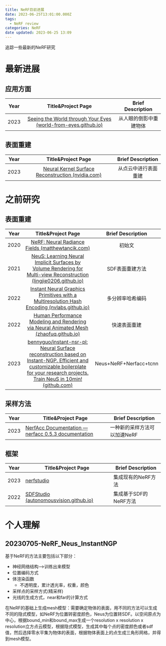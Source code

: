 ```yaml
---
title: NeRF目前进展
date: 2023-06-25T13:01:00.000Z
tags:
  - NeRF review
categories: NeRF
date updated: 2023-06-25 13:09
---
```


追踪一些最新的NeRF研究

<!-- more -->

# 最新进展

## 应用方面

| Year |                                          Title&Project Page                                          |   Brief Description    |
| ---- |:----------------------------------------------------------------------------------------------------:|:----------------------:|
| 2023 | [Seeing the World through Your Eyes (world-from-eyes.github.io)](https://world-from-eyes.github.io/) | 从人眼的倒影中重建物体 |                                                                                                      |                        |

## 表面重建

| Year |                                          Title&Project Page                                          |   Brief Description    |
| ---- |:----------------------------------------------------------------------------------------------------:|:----------------------:|
| 2023 | [Neural Kernel Surface Reconstruction (nvidia.com)](https://research.nvidia.com/labs/toronto-ai/NKSR/) | 从点云中进行表面重建 |                                                                                                      |                        |


# 之前研究

## 表面重建

| Year |                                                                                                       Title&Project Page                                                                                                        | Brief Description |
| ---- |:-------------------------------------------------------------------------------------------------------------------------------------------------------------------------------------------------------------------------------:|:-----------------:|
| 2020 |                                                                     [NeRF: Neural Radiance Fields (matthewtancik.com)](https://www.matthewtancik.com/nerf)                                                                      |      初始文       |
| 2021 |                                 [NeuS: Learning Neural Implicit Surfaces by Volume Rendering for Multi-view Reconstruction (lingjie0206.github.io)](https://lingjie0206.github.io/papers/NeuS/)                                 |  SDF表面重建方法  |
| 2022 |                                               [Instant Neural Graphics Primitives with a Multiresolution Hash Encoding (nvlabs.github.io)](https://nvlabs.github.io/instant-ngp/)                                               | 多分辨率哈希编码  |
| 2022 |                                                  [Human Performance Modeling and Rendering via Neural Animated Mesh (zhaofuq.github.io)](https://zhaofuq.github.io/NeuralAM/)                                                   |   快速表面重建    |
| 2023 | [bennyguo/instant-nsr-pl: Neural Surface reconstruction based on Instant-NGP. Efficient and customizable boilerplate for your research projects. Train NeuS in 10min! (github.com)](https://github.com/bennyguo/instant-nsr-pl) | Neus+NeRF+Nerfacc+tcnn                  |

## 采样方法

| Year | Title&Project Page                                                                                    |   Brief Description  | 
| ---- | ----------------------------------------------------------------------------------------- | --- |
| 2023 | [NerfAcc Documentation — nerfacc 0.5.3 documentation](https://www.nerfacc.com/en/latest/) |  一种新的采样方法可以加速NeRF   |

## 框架

| Year | Title&Project Page                                                                      | Brief Description     |
| ---- | --------------------------------------------------------------------------------------- | --------------------- |
| 2023    |       [nerfstudio](https://docs.nerf.studio/en/latest/)                                                                                  |      集成现有的NeRF方法                 |
| 2022 | [SDFStudio (autonomousvision.github.io)](https://autonomousvision.github.io/sdfstudio/) | 集成基于SDF的NeRF方法 |

# 个人理解
## 20230705-NeRF_Neus_InstantNGP

基于NeRF的方法主要包括以下部分：
- 神经网络结构-->训练出来模型
- 位置编码方式
- 体渲染函数
    - 不透明度，累计透光率，权重，颜色
- 采样点的采样方式(精采样)
- 光线的生成方式，near和far的计算方式

在NeRF的基础上生成mesh模型：需要确定物体的表面，用不同的方法可以生成不同的隐式模型，如NeRF为位置转密度颜色，Neus为位置转SDF。以空间原点为中心，根据bound_min和bound_max生成一个resolution x resolution x resolution立方点云模型，根据隐式模型，生成其中每个点的密度颜色或者sdf值，然后选择零水平集为物体的表面，根据物体表面上的点生成三角形网格，并得到mesh模型。


